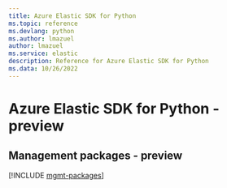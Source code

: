 ```yaml
---
title: Azure Elastic SDK for Python
ms.topic: reference
ms.devlang: python
ms.author: lmazuel
author: lmazuel
ms.service: elastic
description: Reference for Azure Elastic SDK for Python
ms.data: 10/26/2022
---
```

# Azure Elastic SDK for Python - preview

## Management packages - preview
[!INCLUDE [mgmt-packages](elastic-mgmt-index.md)]
